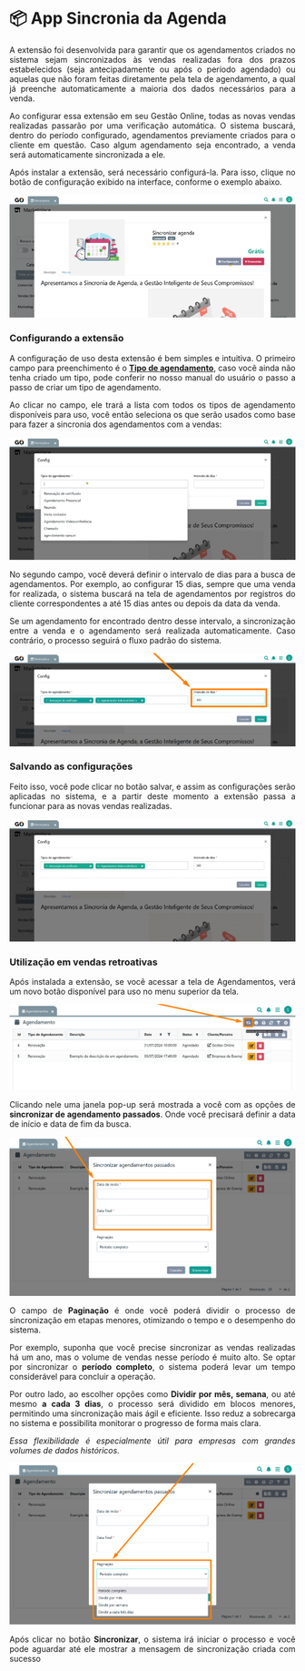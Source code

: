 <div style="text-align: justify">

# 📦 App Sincronia da Agenda

A extensão foi desenvolvida para garantir que os agendamentos criados no sistema sejam sincronizados às vendas realizadas fora dos prazos estabelecidos (seja antecipadamente ou após o período agendado) ou aquelas que não foram feitas diretamente pela tela de agendamento, a qual já preenche automaticamente a maioria dos dados necessários para a venda.

Ao configurar essa extensão em seu Gestão Online, todas as novas vendas realizadas passarão por uma verificação automática. O sistema buscará, dentro do período configurado, agendamentos previamente criados para o cliente em questão. Caso algum agendamento seja encontrado, a venda será automaticamente sincronizada a ele.

Após instalar a extensão, será necessário configurá-la. Para isso, clique no botão de configuração exibido na interface, conforme o exemplo abaixo.

![](https://github.com/Gestao-Online/public-docs/blob/e8752bd0abf7d2143f80ea0934c4850cc35ef8d5/erp-v2/assets/marketplace/go_sync_agenda/extensao_agenda_sync_02.gif?raw=true)

### Configurando a extensão

A configuração de uso desta extensão é bem simples e intuitiva. O primeiro campo para preenchimento é o  <a href="https://docs.gestao.plus/erp-v2/funcionalidades/agendamentos_atividades/tipo_agendamentos" target="_blank">**Tipo de agendamento**</a>, caso você ainda não tenha criado um tipo, pode conferir no nosso manual do usuário o passo a passo de criar um tipo de agendamento.

Ao clicar no campo, ele trará a lista com todos os tipos de agendamento disponíveis para uso, você então seleciona os que serão usados como base para fazer a sincronia dos agendamentos com a vendas:

![](https://github.com/Gestao-Online/public-docs/blob/e8752bd0abf7d2143f80ea0934c4850cc35ef8d5/erp-v2/assets/marketplace/go_sync_agenda/extensao_agenda_sync_03.gif?raw=true)

No segundo campo, você deverá definir o intervalo de dias para a busca de agendamentos. Por exemplo, ao configurar 15 dias, sempre que uma venda for realizada, o sistema buscará na tela de agendamentos por registros do cliente correspondentes a até 15 dias antes ou depois da data da venda.

Se um agendamento for encontrado dentro desse intervalo, a sincronização entre a venda e o agendamento será realizada automaticamente. Caso contrário, o processo seguirá o fluxo padrão do sistema.

![](https://github.com/Gestao-Online/public-docs/blob/e8752bd0abf7d2143f80ea0934c4850cc35ef8d5/erp-v2/assets/marketplace/go_sync_agenda/extensao_agenda_sync_04.png?raw=true)

### Salvando as configurações

Feito isso, você pode clicar no botão salvar, e assim as configurações serão aplicadas no sistema, e a partir deste momento a extensão passa a funcionar para as novas vendas realizadas.

![](https://github.com/Gestao-Online/public-docs/blob/e8752bd0abf7d2143f80ea0934c4850cc35ef8d5/erp-v2/assets/marketplace/go_sync_agenda/extensao_agenda_sync_05.gif?raw=true)

### Utilização em vendas retroativas

Após instalada a extensão, se você acessar a tela de Agendamentos, verá um novo botão disponível para uso no menu superior da tela.

![](https://github.com/Gestao-Online/public-docs/blob/813ce113f4cad197ff7e1ef35e42705a5d2da65e/erp-v2/assets/marketplace/go_sync_agenda/extensao_agenda_sync_06.png?raw=true)

Clicando nele uma janela pop-up será mostrada a você com as opções de **sincronizar de agendamento passados**. Onde você precisará definir a data de início e data de fim da busca.

![](https://github.com/Gestao-Online/public-docs/blob/813ce113f4cad197ff7e1ef35e42705a5d2da65e/erp-v2/assets/marketplace/go_sync_agenda/extensao_agenda_sync_07.png?raw=true)

O campo de **Paginação** é onde você poderá dividir o processo de sincronização em etapas menores, otimizando o tempo e o desempenho do sistema.

Por exemplo, suponha que você precise sincronizar as vendas realizadas há um ano, mas o volume de vendas nesse período é muito alto. Se optar por sincronizar o **período completo**, o sistema poderá levar um tempo considerável para concluir a operação.

Por outro lado, ao escolher opções como **Dividir por mês, semana**, ou até mesmo **a cada 3 dias**, o processo será dividido em blocos menores, permitindo uma sincronização mais ágil e eficiente. Isso reduz a sobrecarga no sistema e possibilita monitorar o progresso de forma mais clara.

*Essa flexibilidade é especialmente útil para empresas com grandes volumes de dados históricos.*

![](https://github.com/Gestao-Online/public-docs/blob/813ce113f4cad197ff7e1ef35e42705a5d2da65e/erp-v2/assets/marketplace/go_sync_agenda/extensao_agenda_sync_08.png?raw=true)

Após clicar no botão **Sincronizar**, o sistema irá iniciar o processo e você pode aguardar até ele mostrar a mensagem de sincronização criada com sucesso

</div>
